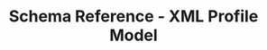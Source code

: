 ---
title: Schema Reference - XML Profile Model
description: OSCAL Profile Model XML Schema Reference
permalink: /docs/schemas/oscal-profile-xml/
layout: schemas
sidenav: schemas
subnav: true
schema: oscal-profile-xml
---